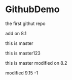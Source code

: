 # GithubDemo
the first githut repo

add on 8.1

this is master

this is master123

this is master modified on 8.2

modified 9.15 -1
